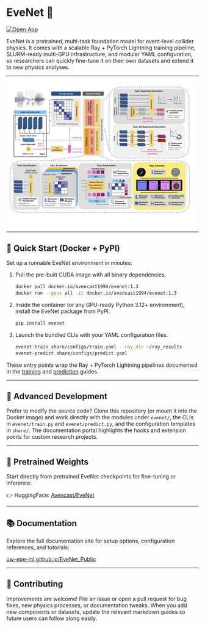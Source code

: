 # EveNet 🌌

[![Open App](https://img.shields.io/badge/Open-Doc-blue?style=for-the-badge)](https://uw-epe-ml.github.io/EveNet_Public/)


EveNet is a pretrained, multi-task foundation model for event-level collider physics. 
It comes with a scalable Ray + PyTorch Lightning training pipeline, SLURM-ready multi-GPU infrastructure, 
and modular YAML configuration, 
so researchers can quickly fine-tune it on their own datasets and extend it to new physics analyses.

---

![](docs/network_summary.png)

---

## 🚀 Quick Start (Docker + PyPI)

Set up a runnable EveNet environment in minutes:

1. Pull the pre-built CUDA image with all binary dependencies.
   ```bash
   docker pull docker.io/avencast1994/evenet:1.3
   docker run --gpus all -it docker.io/avencast1994/evenet:1.3
   ```
2. Inside the container (or any GPU-ready Python 3.12+ environment), install the EveNet package from PyPI.
   ```bash
   pip install evenet
   ```
3. Launch the bundled CLIs with your YAML configuration files.
   ```bash
   evenet-train share/configs/train.yaml --ray_dir ~/ray_results
   evenet-predict share/configs/predict.yaml
   ```

These entry points wrap the Ray + PyTorch Lightning pipelines documented in the [training](docs/train.md) and
[prediction](docs/predict.md) guides.

---

## 🧩 Advanced Development

Prefer to modify the source code? Clone this repository (or mount it into the Docker image) and work directly
with the modules under `evenet/`, the CLIs in `evenet/train.py` and `evenet/predict.py`, and the configuration
templates in `share/`. The documentation portal highlights the hooks and extension points for custom research
projects.

---

## 🎯 Pretrained Weights

Start directly from pretrained EveNet checkpoints for fine-tuning or inference:

👉 HuggingFace: [Avencast/EveNet](https://huggingface.co/Avencast/EveNet/tree/main)

---

## 📚 Documentation

Explore the full documentation site for setup options, configuration references, and tutorials:

[uw-epe-ml.github.io/EveNet_Public](https://uw-epe-ml.github.io/EveNet_Public/)

---

## 🤝 Contributing

Improvements are welcome! File an issue or open a pull request for bug fixes, new physics processes, or documentation tweaks.
When you add new components or datasets, update the relevant markdown guides so future users can follow along easily.
